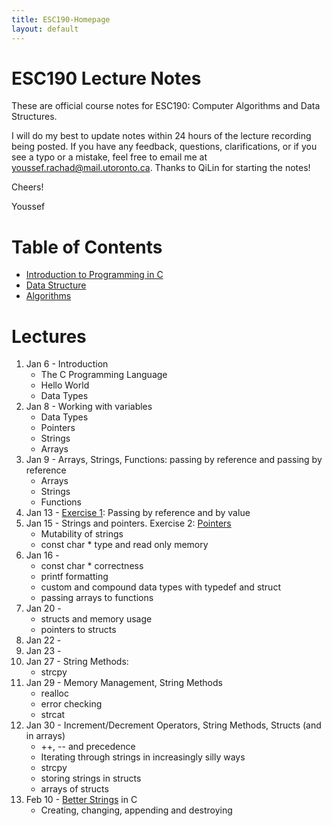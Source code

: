 ```yaml
---
title: ESC190-Homepage
layout: default
---
```


# ESC190 Lecture Notes
These are official course notes for ESC190: Computer Algorithms and Data Structures.
<!--<br><br>-->



I will do my best to update notes within 24 hours of the lecture recording being posted. If you have any
feedback, questions, clarifications, or if you see a typo or a mistake, feel free to email me at <a
href="mailto:youssef.rachad@mail.utoronto.ca">youssef.rachad@mail.utoronto.ca</a>. Thanks to QiLin for
starting the notes!
<!--<br><br>-->



Cheers!

Youssef


# Table of Contents
- [Introduction to Programming in C](./topics/cprogramming.html)
- [Data Structure](./topics/datastructures.html)
- [Algorithms](./topics/algorithms.html)

# Lectures
<ol id="lecs">
  <li>Jan  6 - Introduction 
	  <ul>
		  <li>The C Programming Language</li>
		  <li>Hello World</li>
		  <li>Data Types</li>
	</ul>
  </li>
  <li>Jan  8 - Working with variables 
	  <ul>
		  <li>Data Types</li>
		  <li>Pointers</li>
		  <li>Strings</li>
		  <li>Arrays</li>
	  </ul>
  </li>
  <li>Jan  9 - Arrays, Strings, Functions: passing by reference and passing by reference
	  <ul>
		  <li>Arrays</li>
		  <li>Strings</li>
		  <li>Functions</li>
	  </ul>
  </li>
  <li>Jan 13 - <a href="{{ site.url }}{{ site.baseurl }}/topics/cprogramming/exercice.html">Exercise 1</a>: Passing by reference and by value</li>
  <li>Jan 15 - Strings and pointers. Exercise 2: <a href="https://www.cs.toronto.edu/~guerzhoy/190/pointers" target="blank_">Pointers</a>  
       <ul>
           <li>Mutability of strings</li>
           <li>const char * type and read only memory</li>
       </ul> 
  </li>
  <li>Jan 16 -
      <ul>
          <li>const char * correctness</li>
          <li>printf formatting</li>
          <li>custom and compound data types with typedef and struct</li>
          <li>passing arrays to functions</li>
      </ul>
  </li>
  <li>Jan 20 - 
      <ul>
          <li>structs and memory usage</li>
          <li>pointers to structs</li>
      </ul>
  </li>
  <li>Jan 22 - </li>
  <li>Jan 23 - </li>
  <li>Jan 27 - String Methods:
      <ul>
          <li>strcpy</li>
          <!--<li>??</li>-->
      </ul>
  <li>Jan 29 - Memory Management, String Methods
      <ul>
          <li>realloc</li>
          <li>error checking</li>
          <li>strcat</li>
      </ul>
  <li>Jan 30 - Increment/Decrement Operators, String Methods, Structs (and in arrays)
      <ul>
          <li> ++, -- and precedence</li>
          <li>Iterating through strings in increasingly silly ways</li>
          <li>strcpy</li>
          <!--<li>length of string??</li>-->
          <li>storing strings in structs</li>
          <li>arrays of structs</li>
      </ul>
  <li>Feb 10 - <a href="{{ site.baseurl }{% link _topics/datastructures/betterstring.md %} | markdownify}">Better Strings</a> in C
      <ul>
          <li> Creating, changing, appending and destroying</li>
      </ul>
<!-- markdown auto closes the list maybe </ol> -->

